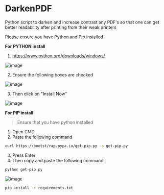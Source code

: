 # DarkenPDF
Python script to darken and increase contrast any PDF's so that one can get better readability after printing from their weak printers


Please ensure you have Python and Pip installed

**For PYTHON install**

1) https://www.python.org/downloads/windows/

![image](https://github.com/chillnerd/DarkenPDF/assets/155835822/1a7cd97c-2605-4d59-affb-2586143bed1e)

2) Ensure the following boxes are checked

![image](https://github.com/chillnerd/DarkenPDF/assets/155835822/c1dc2640-802e-4742-ac9b-79d98ea07169)

3) Then click on "Install Now"

![image](https://github.com/chillnerd/DarkenPDF/assets/155835822/0065a8db-1dec-4c6c-b615-cb96318cfa08)

**For PIP install**

> Ensure that you have python installed

1) Open CMD
2) Paste the following command
```sh
curl https://bootst/rap.pypa.io/get-pip.py -o get-pip.py
```
3) Press Enter
4) Then copy and paste the following command
```sh
python get-pip.py
```

![image](https://github.com/chillnerd/DarkenPDF/assets/155835822/5683e948-a7ef-44cd-9083-88a065234080)

```sh
pip install -r requirements.txt
```
